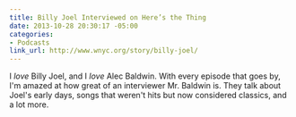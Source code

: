 ```yaml
---
title: Billy Joel Interviewed on Here’s the Thing
date: 2013-10-28 20:30:17 -05:00
categories:
- Podcasts
link_url: http://www.wnyc.org/story/billy-joel/
---
```


I *love* Billy Joel, and I *love* Alec Baldwin. With every episode that goes by, I'm amazed at how great of an interviewer Mr. Baldwin is. They talk about Joel's early days, songs that weren't hits but now considered classics, and a lot more.
